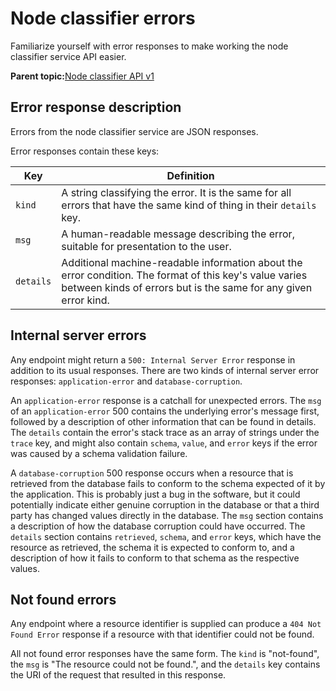 # Node classifier errors

Familiarize yourself with error responses to make working the node classifier service API easier.

**Parent topic:**[Node classifier API v1](node_classifier_service_api.md)

## Error response description

Errors from the node classifier service are JSON responses.

Error responses contain these keys:

|Key|Definition|
|---|----------|
|`kind`|A string classifying the error. It is the same for all errors that have the same kind of thing in their `details` key.|
|`msg`|A human-readable message describing the error, suitable for presentation to the user.|
|`details`|Additional machine-readable information about the error condition. The format of this key's value varies between kinds of errors but is the same for any given error kind.|

## Internal server errors

Any endpoint might return a `500: Internal Server Error` response in addition to its usual responses. There are two kinds of internal server error responses: `application-error` and `database-corruption`.

An `application-error` response is a catchall for unexpected errors. The `msg` of an `application-error` 500 contains the underlying error's message first, followed by a description of other information that can be found in details. The `details` contain the error's stack trace as an array of strings under the `trace` key, and might also contain `schema`, `value`, and `error` keys if the error was caused by a schema validation failure.

A `database-corruption` 500 response occurs when a resource that is retrieved from the database fails to conform to the schema expected of it by the application. This is probably just a bug in the software, but it could potentially indicate either genuine corruption in the database or that a third party has changed values directly in the database. The `msg` section contains a description of how the database corruption could have occurred. The `details` section contains `retrieved`, `schema`, and `error` keys, which have the resource as retrieved, the schema it is expected to conform to, and a description of how it fails to conform to that schema as the respective values.

## Not found errors

Any endpoint where a resource identifier is supplied can produce a `404 Not Found Error` response if a resource with that identifier could not be found.

All not found error responses have the same form. The `kind` is "not-found", the `msg` is "The resource could not be found.", and the `details` key contains the URI of the request that resulted in this response.

